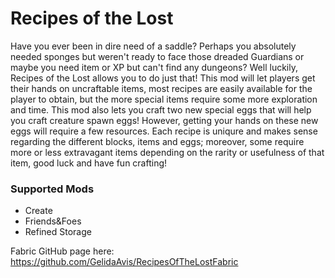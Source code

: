 # Recipes of the Lost
Have you ever been in dire need of a saddle? Perhaps you absolutely needed sponges but weren't ready to face those dreaded Guardians or maybe you need item or XP but can't find any dungeons? Well luckily, Recipes of the Lost allows you to do just that! This mod will let players get their hands on uncraftable items, most recipes are easily available for the player to obtain, but the more special items require some more exploration and time. This mod also lets you craft two new special eggs that will help you craft creature spawn eggs! However, getting your hands on these new eggs will require a few resources. Each recipe is uniqure and makes sense regarding the different blocks, items and eggs; moreover, some require more or less extravagant items depending on the rarity or usefulness of that item, good luck and have fun crafting!

### Supported Mods
- Create
- Friends&Foes
- Refined Storage

Fabric GitHub page here: https://github.com/GelidaAvis/RecipesOfTheLostFabric
